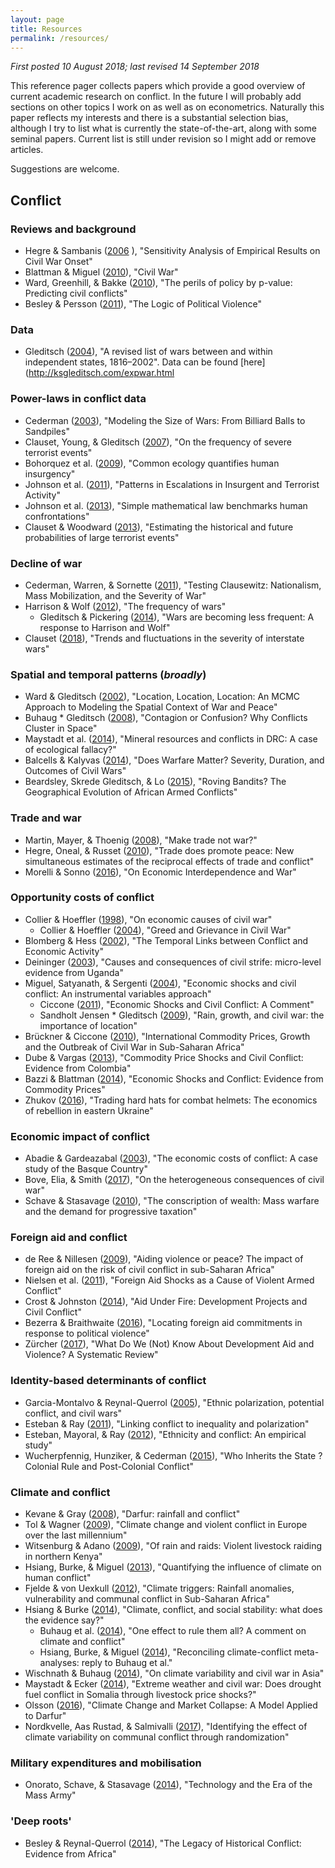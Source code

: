 ```yaml
---
layout: page
title: Resources
permalink: /resources/
---
```


*First posted 10 August 2018; last revised 14 September 2018*<br>

This reference pager collects papers which provide a good overview of current academic research on conflict. In the future I will probably add sections on other topics I work on as well as on econometrics. Naturally this paper reflects my interests and there is a substantial selection bias, although I try to list what is currently the state-of-the-art, along with some seminal papers.
Current list is still under revision so I might add or remove articles. <br>

Suggestions are welcome. 

## Conflict

### Reviews and background
* Hegre & Sambanis ([2006](https://www.jstor.org/stable/pdf/27638504.pdf) ), "Sensitivity Analysis of Empirical Results on Civil War Onset"
* Blattman & Miguel ([2010](https://www.jstor.org/stable/pdf/40651577.pdf)), "Civil War"
* Ward, Greenhill, & Bakke ([2010](http://journals.sagepub.com/doi/pdf/10.1177/0022343309356491)), "The perils of policy by p-value: Predicting civil conflicts"
* Besley & Persson ([2011](https://www.jstor.org/stable/pdf/23015704.pdf)), "The Logic of Political Violence"

### Data
* Gleditsch ([2004](https://www.tandfonline.com/doi/pdf/10.1080/03050620490492150)), "A revised list of wars between and within independent states, 1816–2002". Data can be found [here](http://ksgleditsch.com/expwar.html

### Power-laws in conflict data
* Cederman ([2003](https://www.jstor.org/stable/pdf/3118226.pdf)), "Modeling the Size of Wars: From Billiard Balls to Sandpiles"
* Clauset, Young, & Gleditsch ([2007](https://www.jstor.org/stable/pdf/27638538.pdf)), "On the frequency of severe terrorist events"
* Bohorquez et al. ([2009](http://www.uvm.edu/~pdodds/research/papers/others/2009/bohorquez2009a.pdf)), "Common ecology quantifies human insurgency"
* Johnson et al. ([2011](http://science.sciencemag.org/content/sci/333/6038/81.full.pdf)), "Patterns in Escalations in Insurgent and Terrorist Activity"
* Johnson et al. ([2013](https://www.nature.com/articles/srep03463)), "Simple mathematical law benchmarks human confrontations"
* Clauset & Woodward ([2013](https://projecteuclid.org/download/pdfview_1/euclid.aoas/1387823295)), "Estimating the historical and future probabilities of large terrorist events"

### Decline of war
* Cederman, Warren, & Sornette ([2011](https://www.jstor.org/stable/pdf/23016228.pdf)), "Testing Clausewitz: Nationalism, Mass Mobilization, and the Severity of War"
* Harrison & Wolf ([2012](https://www.jstor.org/stable/pdf/23271562.pdf)), "The frequency of wars"
    * Gleditsch & Pickering ([2014](https://bura.brunel.ac.uk/bitstream/2438/11601/2/Fulltext.pdf)), "Wars are becoming less frequent: A response to Harrison and Wolf"
* Clauset ([2018](http://advances.sciencemag.org/content/advances/4/2/eaao3580.full.pdf)), "Trends and fluctuations in the severity of interstate wars"

### Spatial and temporal patterns (*broadly*)
* Ward & Gleditsch ([2002](https://www.jstor.org/stable/pdf/25791686.pdf)), "Location, Location, Location: An MCMC Approach to Modeling the Spatial Context of War and Peace"
* Buhaug * Gleditsch ([2008](https://www.jstor.org/stable/pdf/29734233.pdf)), "Contagion or Confusion? Why Conflicts Cluster in Space"
* Maystadt et al. ([2014](https://researchportal.port.ac.uk/portal/files/673252/SEKERIS_2014_cright_OEP_Mineral_Resources_and_Conflict_in_DRC.pdf)), "Mineral resources and conflicts in DRC: A case of ecological fallacy?"
* Balcells & Kalyvas ([2014](https://www.jstor.org/stable/pdf/24546209.pdf)), "Does Warfare Matter? Severity, Duration, and Outcomes of Civil Wars"
* Beardsley, Skrede Gleditsch, & Lo ([2015](http://repository.essex.ac.uk/13723/1/BGL_ISQ.pdf)), "Roving Bandits? The Geographical Evolution of African Armed Conflicts"

### Trade and war
* Martin, Mayer, & Thoenig ([2008](https://www.jstor.org/stable/pdf/20185058.pdf)), "Make trade not war?"
* Hegre, Oneal, & Russet ([2010](https://www.jstor.org/stable/pdf/20798962.pdf)), "Trade does promote peace: New simultaneous estimates of the reciprocal effects of trade and conflict"
* Morelli & Sonno ([2016](http://www.tommasosonno.com/docs/JEL_2017_MorelliSonno.pdf)), "On Economic Interdependence and War"

### Opportunity costs of conflict
* Collier & Hoeffler ([1998](https://www.jstor.org/stable/pdf/3488799.pdf)), "On economic causes of civil war"
    * Collier & Hoeffler ([2004](https://www.jstor.org/stable/pdf/3488799.pdf)), "Greed and Grievance in Civil War"
* Blomberg & Hess ([2002](https://www.jstor.org/stable/pdf/3176240.pdf)), "The Temporal Links between Conflict and Economic Activity"
* Deininger ([2003](http://core.ac.uk/download/pdf/6243287.pdf)), "Causes and consequences of civil strife: micro-level evidence from Uganda"
* Miguel, Satyanath, & Sergenti ([2004](http://www.nber.org/ens/feldstein/Papers/_Paper__Economic_Shocks_and_Civil_Conflict.pdf)), "Economic shocks and civil conflict: An instrumental variables approach"
    * Ciccone ([2011](https://www.jstor.org/stable/pdf/41288656.pdf)), "Economic Shocks and Civil Conflict: A Comment"
    * Sandholt Jensen * Gleditsch ([2009](https://www.tandfonline.com/doi/full/10.1080/10242690902868277)), "Rain, growth, and civil war: the importance of location"
* Brückner & Ciccone ([2010](https://www.jstor.org/stable/pdf/27765785.pdf)), "International Commodity Prices, Growth and the Outbreak of Civil War in Sub-Saharan Africa"
* Dube & Vargas ([2013](https://www.jstor.org/stable/pdf/43551562.pdf)), "Commodity Price Shocks and Civil Conflict: Evidence from Colombia"
* Bazzi & Blattman ([2014](https://www.jstor.org/stable/pdf/43189938.pdf)), "Economic Shocks and Conflict: Evidence from Commodity Prices"
* Zhukov ([2016](https://scholar.harvard.edu/files/zhukov/files/2015_zhukov_jce_inpress.pdf)), "Trading hard hats for combat helmets: The economics of rebellion in eastern Ukraine"

### Economic impact of conflict
* Abadie & Gardeazabal ([2003](https://www.jstor.org/stable/pdf/3132164.pdf)), "The economic costs of conflict: A case study of the Basque Country"
* Bove, Elia, & Smith ([2017](https://academic.oup.com/oep/article-abstract/69/3/550/2907946)), "On the heterogeneous consequences of civil war"
* Schave & Stasavage ([2010](https://web.stanford.edu/group/scheve-research/cgi-bin/wordpress/wp-content/uploads/2013/08/ScheveStasavage_IO_2010.pdf)), "The conscription of wealth: Mass warfare and the demand for progressive taxation"

### Foreign aid and conflict
* de Ree & Nillesen ([2009](https://dspace.library.uu.nl/bitstream/handle/1874/309916/06_09.pdf?sequence=1)), "Aiding violence or peace? The impact of foreign aid on the risk of civil conflict in sub-Saharan Africa"
* Nielsen et al. ([2011](https://www.jstor.org/stable/pdf/23025047.pdf)), "Foreign Aid Shocks as a Cause of Violent Armed Conflict"
* Crost & Johnston ([2014](https://www.jstor.org/stable/pdf/42920868.pdf)), "Aid Under Fire: Development Projects and Civil Conflict"
* Bezerra & Braithwaite ([2016](https://idp.springer.com/authorize/casa?redirect_uri=https://link.springer.com/article/10.1007/s11127-016-0377-9)), "Locating foreign aid commitments in response to political violence"
* Zürcher ([2017](https://www.sciencedirect.com/science/article/pii/S0305750X17301766)), "What Do We (Not) Know About Development Aid and Violence? A Systematic Review"

### Identity-based determinants of conflict
* Garcia-Montalvo & Reynal-Querrol ([2005](https://www.jstor.org/stable/pdf/4132741.pdf)), "Ethnic polarization, potential conflict, and civil wars"
* Esteban & Ray ([2011](https://www.jstor.org/stable/pdf/23045901.pdf)), "Linking conflict to inequality and polarization"
* Esteban, Mayoral, & Ray ([2012](https://www.jstor.org/stable/pdf/23245457.pdf)), "Ethnicity and conflict: An empirical study"
* Wucherpfennig, Hunziker, & Cederman ([2015](https://www.jstor.org/stable/pdf/24877461.pdf)), "Who Inherits the State ? Colonial Rule and Post-Colonial Conflict"

### Climate and conflict
* Kevane & Gray ([2008](https://scholarcommons.scu.edu/cgi/viewcontent.cgi?article=1035&context=econ)), "Darfur: rainfall and conflict"
* Tol & Wagner ([2009](https://link.springer.com/content/pdf/10.1007/s10584-009-9659-2.pdf)), "Climate change and violent conflict in Europe over the last millennium"
* Witsenburg & Adano ([2009](https://www.tandfonline.com/doi/abs/10.1080/13698240903403915)), "Of rain and raids: Violent livestock raiding in northern Kenya"
* Hsiang, Burke, & Miguel ([2013](http://science.sciencemag.org/content/sci/341/6151/1235367.full.pdf)), "Quantifying the influence of climate on human conflict"
* Fjelde & von Uexkull ([2012](https://www.sciencedirect.com/science/article/pii/S0962629812001072)), "Climate triggers: Rainfall anomalies, vulnerability and communal conflict in Sub-Saharan Africa"
* Hsiang & Burke ([2014](https://link.springer.com/article/10.1007/s10584-013-0868-3)), "Climate, conflict, and social stability: what does the evidence say?"
    * Buhaug et al. ([2014](https://link.springer.com/article/10.1007/s10584-014-1266-1)), "One effect to rule them all? A comment on climate and conflict"
    * Hsiang, Burke, & Miguel ([2014](https://idp.springer.com/authorize/casa?redirect_uri=https://link.springer.com/article/10.1007/s10584-014-1276-z)), "Reconciling climate-conflict meta-analyses: reply to Buhaug et al."
* Wischnath & Buhaug ([2014](https://link.springer.com/article/10.1007/s10584-013-1004-0)), "On climate variability and civil war in Asia"
* Maystadt & Ecker ([2014](https://academic.oup.com/ajae/article/96/4/1157/2737500)), "Extreme weather and civil war: Does drought fuel conflict in Somalia through livestock price shocks?"
* Olsson ([2016](https://www.mdpi.com/2073-4336/7/1/9htm)), "Climate Change and Market Collapse: A Model Applied to Darfur"
* Nordkvelle, Aas Rustad, & Salmivalli ([2017](https://link.springer.com/article/10.1007/s10584-017-1914-3)), "Identifying the effect of climate variability on communal conflict through randomization"

### Military expenditures and mobilisation
* Onorato, Schave, & Stasavage ([2014](https://pdfs.semanticscholar.org/5d37/cb688273a3df3e0441125297141e8f63c71e.pdf)), "Technology and the Era of the Mass Army"

### 'Deep roots'
* Besley & Reynal-Querrol ([2014](https://www.jstor.org/stable/pdf/43654375.pdf)), "The Legacy of Historical Conflict: Evidence from Africa"
